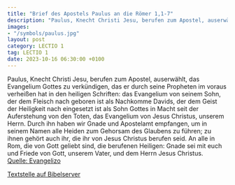 ```yaml
---
title: "Brief des Apostels Paulus an die Römer 1,1-7"
description: "Paulus, Knecht Christi Jesu, berufen zum Apostel, auserwählt, das Evangelium Gottes zu verkündigen, das er durch seine Propheten im voraus verheißen hat in den heiligen Schriften: das Evangelium von seinem Sohn, der dem Fleisch nach geboren ist als Nachkomme Davids, der dem Geist...."
images:
- "/symbols/paulus.jpg"
layout: post
category: LECTIO 1
tag: LECTIO 1
date: 2023-10-16 06:30:00 +0100
---
```

Paulus, Knecht Christi Jesu, berufen zum Apostel, auserwählt, das Evangelium Gottes zu verkündigen,
das er durch seine Propheten im voraus verheißen hat in den heiligen Schriften:
das Evangelium von seinem Sohn, der dem Fleisch nach geboren ist als Nachkomme Davids,
der dem Geist der Heiligkeit nach eingesetzt ist als Sohn Gottes in Macht seit der Auferstehung von den Toten, das Evangelium von Jesus Christus, unserem Herrn.<!--more-->
Durch ihn haben wir Gnade und Apostelamt empfangen, um in seinem Namen alle Heiden zum Gehorsam des Glaubens zu führen;
zu ihnen gehört auch ihr, die ihr von Jesus Christus berufen seid.
An alle in Rom, die von Gott geliebt sind, die berufenen Heiligen: Gnade sei mit euch und Friede von Gott, unserem Vater, und dem Herrn Jesus Christus.<br>
[Quelle: Evangelizo](https://evangeliumtagfuertag.org/DE/gospel)

[Textstelle auf Bibelserver](https://www.bibleserver.com/EU/Römer1,1-7)

